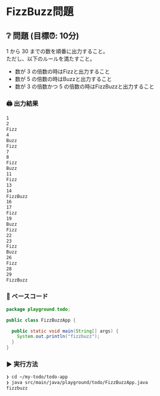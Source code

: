 # FizzBuzz問題

## ❔ 問題 (目標⏰: 10分)

1 から 30 までの数を順番に出力すること。  
ただし、以下のルールを満たすこと。

- 数が 3 の倍数の時はFizzと出力すること
- 数が 5 の倍数の時はBuzzと出力すること
- 数が 3 の倍数かつ 5 の倍数の時はFizzBuzzと出力すること

### 🖨️ 出力結果

```bash
1
2
Fizz
4
Buzz
Fizz
7
8
Fizz
Buzz
11
Fizz
13
14
FizzBuzz
16
17
Fizz
19
Buzz
Fizz
22
23
Fizz
Buzz
26
Fizz
28
29
FizzBuzz
```

### 🔰 ベースコード

```java title="FizzBuzzApp.java"
package playground.todo;

public class FizzBuzzApp {

  public static void main(String[] args) {
    System.out.println("fizzbuzz");
  }
}
```

### ▶️ 実行方法

```bash
❯ cd ~/my-todo/todo-app
❯ java src/main/java/playground/todo/FizzBuzzApp.java
fizzbuzz
```
